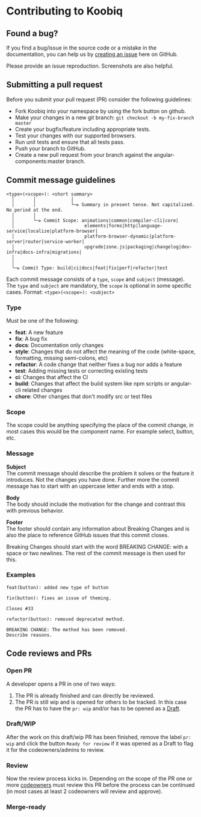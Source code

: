 # Contributing to Koobiq

## Found a bug?

If you find a bug/issue in the source code or a mistake in the documentation,
you can help us by
[creating an issue](https://github.com/koobiq/angular-components/issues/new)
here on GitHub. 

Please provide an issue reproduction. Screenshots are also
helpful.

## Submitting a pull request

Before you submit your pull request (PR) consider the following guidelines:

- Fork Koobiq into your namespace by using the fork button on github.
- Make your changes in a new git branch: `git checkout -b my-fix-branch master`
- Create your bugfix/feature including appropriate tests.
- Test your changes with our supported browsers.
- Run unit tests and ensure that all tests pass.
- Push your branch to GitHub.
- Create a new pull request from your branch against the angular-components:master
  branch.

## Commit message guidelines

```
<type>(<scope>): <short summary>
  │       │             │
  │       │             └─⫸ Summary in present tense. Not capitalized. No period at the end.
  │       │
  │       └─⫸ Commit Scope: animations|common|compiler-cli|core|
  │                          elements|forms|http|language-service|localize|platform-browser|
  │                          platform-browser-dynamic|platform-server|router|service-worker|
  │                          upgrade|zone.js|packaging|changelog|dev-infra|docs-infra|migrations|
  │                          
  │
  └─⫸ Commit Type: build|ci|docs|feat|fix|perf|refactor|test
```
Each commit message consists of a `type`, `scope` and `subject` (message).  
The `type` and `subject` are mandatory, the `scope` is optional in some specific
cases. Format: `<type>(<scope>): <subject>`

### Type

Must be one of the following:

- **feat**: A new feature
- **fix**: A bug fix
- **docs**: Documentation only changes
- **style**: Changes that do not affect the meaning of the code (white-space,
  formatting, missing semi-colons, etc)
- **refactor**: A code change that neither fixes a bug nor adds a feature
- **test**: Adding missing tests or correcting existing tests
- **ci**: Changes that affect the CI
- **build**: Changes that affect the build system like npm scripts or
  angular-cli related changes
- **chore**: Other changes that don't modify src or test files

### Scope

The scope could be anything specifying the place of the commit change, in most
cases this would be the component name. For example select, button, etc.

### Message

**Subject**  
The commit message should describe the problem it solves or the feature it
introduces. Not the changes you have done. Further more the commit message has to
start with an uppercase letter and ends with a stop.

**Body**  
The body should include the motivation for the change and contrast this with
previous behavior.

**Footer**  
The footer should contain any information about Breaking Changes and is also the
place to reference GitHub issues that this commit closes.

Breaking Changes should start with the word BREAKING CHANGE: with a space or two
newlines. The rest of the commit message is then used for this.

### Examples

```
feat(button): added new type of button
```

```
fix(button): fixes an issue of theming.

Closes #33
```

```
refactor(button): removed deprecated method.

BREAKING CHANGE: The method has been removed.
Describe reasons.
```

##  Code reviews and PRs

### Open PR

A developer opens a PR in one of two ways:

1. The PR is already finished and can directly be reviewed.
2. The PR is still wip and is opened for others to be tracked. In this case the
   PR has to have the `pr: wip` and/or has to be opened as a
   [Draft](https://github.blog/2019-02-14-introducing-draft-pull-requests/).

### Draft/WIP

After the work on this draft/wip PR has been finished, remove the label
`pr: wip` and click the button `Ready for review` if it was opened as a Draft to
flag it for the codeowners/admins to review.

### Review

Now the review process kicks in. Depending on the scope of the PR one or more
[codeowners](https://github.com/koobiq/angular-components/blob/master/.github/CODEOWNERS)
must review this PR before the process can be continued (in most cases at least
2 codeowners will review and approve).

### Merge-ready

